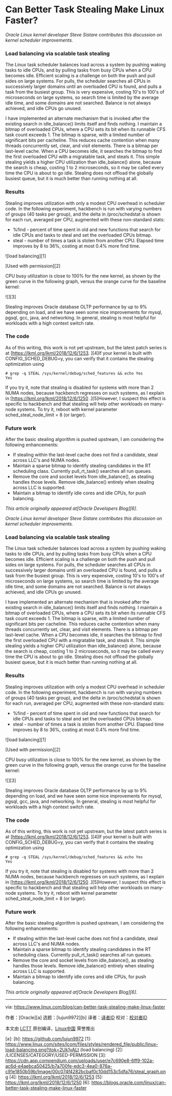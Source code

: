 [#]: collector: (lujun9972)
[#]: translator: ( )
[#]: reviewer: ( )
[#]: publisher: ( )
[#]: url: ( )
[#]: subject: (Can Better Task Stealing Make Linux Faster?)
[#]: via: (https://www.linux.com/blog/can-better-task-stealing-make-linux-faster)
[#]: author: (Oracle )

Can Better Task Stealing Make Linux Faster?
======

_Oracle Linux kernel developer Steve Sistare contributes this discussion on kernel scheduler improvements._

### Load balancing via scalable task stealing

The Linux task scheduler balances load across a system by pushing waking tasks to idle CPUs, and by pulling tasks from busy CPUs when a CPU becomes idle. Efficient scaling is a challenge on both the push and pull sides on large systems. For pulls, the scheduler searches all CPUs in successively larger domains until an overloaded CPU is found, and pulls a task from the busiest group. This is very expensive, costing 10's to 100's of microseconds on large systems, so search time is limited by the average idle time, and some domains are not searched. Balance is not always achieved, and idle CPUs go unused.

I have implemented an alternate mechanism that is invoked after the existing search in idle_balance() limits itself and finds nothing. I maintain a bitmap of overloaded CPUs, where a CPU sets its bit when its runnable CFS task count exceeds 1. The bitmap is sparse, with a limited number of significant bits per cacheline. This reduces cache contention when many threads concurrently set, clear, and visit elements. There is a bitmap per last-level cache. When a CPU becomes idle, it searches the bitmap to find the first overloaded CPU with a migratable task, and steals it. This simple stealing yields a higher CPU utilization than idle_balance() alone, because the search is cheap, costing 1 to 2 microseconds, so it may be called every time the CPU is about to go idle. Stealing does not offload the globally busiest queue, but it is much better than running nothing at all.

### Results

Stealing improves utilization with only a modest CPU overhead in scheduler code. In the following experiment, hackbench is run with varying numbers of groups (40 tasks per group), and the delta in /proc/schedstat is shown for each run, averaged per CPU, augmented with these non-standard stats:

  * %find - percent of time spent in old and new functions that search for idle CPUs and tasks to steal and set the overloaded CPUs bitmap.
  * steal - number of times a task is stolen from another CPU. Elapsed time improves by 8 to 36%, costing at most 0.4% more find time.



![load balancing][1]

[Used with permission][2]

​​CPU busy utilization is close to 100% for the new kernel, as shown by the green curve in the following graph, versus the orange curve for the baseline kernel:

![][3]

Stealing improves Oracle database OLTP performance by up to 9% depending on load, and we have seen some nice improvements for mysql, pgsql, gcc, java, and networking. In general, stealing is most helpful for workloads with a high context switch rate.

### The code

As of this writing, this work is not yet upstream, but the latest patch series is at [https://lkml.org/lkml/2018/12/6/1253. ][4]If your kernel is built with CONFIG_SCHED_DEBUG=y, you can verify that it contains the stealing optimization using

```
# grep -q STEAL /sys/kernel/debug/sched_features && echo Yes
Yes
```

If you try it, note that stealing is disabled for systems with more than 2 NUMA nodes, because hackbench regresses on such systems, as I explain in [https://lkml.org/lkml/2018/12/6/1250 .][5]However, I suspect this effect is specific to hackbench and that stealing will help other workloads on many-node systems. To try it, reboot with kernel parameter sched_steal_node_limit = 8 (or larger).

### Future work

After the basic stealing algorithm is pushed upstream, I am considering the following enhancements:

  * If stealing within the last-level cache does not find a candidate, steal across LLC's and NUMA nodes.
  * Maintain a sparse bitmap to identify stealing candidates in the RT scheduling class. Currently pull_rt_task() searches all run queues.
  * Remove the core and socket levels from idle_balance(), as stealing handles those levels. Remove idle_balance() entirely when stealing across LLC is supported.
  * Maintain a bitmap to identify idle cores and idle CPUs, for push balancing.



_This article originally appeared at[Oracle Developers Blog][6]._

_Oracle Linux kernel developer Steve Sistare contributes this discussion on kernel scheduler improvements._

### Load balancing via scalable task stealing

The Linux task scheduler balances load across a system by pushing waking tasks to idle CPUs, and by pulling tasks from busy CPUs when a CPU becomes idle. Efficient scaling is a challenge on both the push and pull sides on large systems. For pulls, the scheduler searches all CPUs in successively larger domains until an overloaded CPU is found, and pulls a task from the busiest group. This is very expensive, costing 10's to 100's of microseconds on large systems, so search time is limited by the average idle time, and some domains are not searched. Balance is not always achieved, and idle CPUs go unused.

I have implemented an alternate mechanism that is invoked after the existing search in idle_balance() limits itself and finds nothing. I maintain a bitmap of overloaded CPUs, where a CPU sets its bit when its runnable CFS task count exceeds 1. The bitmap is sparse, with a limited number of significant bits per cacheline. This reduces cache contention when many threads concurrently set, clear, and visit elements. There is a bitmap per last-level cache. When a CPU becomes idle, it searches the bitmap to find the first overloaded CPU with a migratable task, and steals it. This simple stealing yields a higher CPU utilization than idle_balance() alone, because the search is cheap, costing 1 to 2 microseconds, so it may be called every time the CPU is about to go idle. Stealing does not offload the globally busiest queue, but it is much better than running nothing at all.

### Results

Stealing improves utilization with only a modest CPU overhead in scheduler code. In the following experiment, hackbench is run with varying numbers of groups (40 tasks per group), and the delta in /proc/schedstat is shown for each run, averaged per CPU, augmented with these non-standard stats:

  * %find - percent of time spent in old and new functions that search for idle CPUs and tasks to steal and set the overloaded CPUs bitmap.
  * steal - number of times a task is stolen from another CPU. Elapsed time improves by 8 to 36%, costing at most 0.4% more find time.



![load balancing][1]

[Used with permission][2]

​​CPU busy utilization is close to 100% for the new kernel, as shown by the green curve in the following graph, versus the orange curve for the baseline kernel:

![][3]

Stealing improves Oracle database OLTP performance by up to 9% depending on load, and we have seen some nice improvements for mysql, pgsql, gcc, java, and networking. In general, stealing is most helpful for workloads with a high context switch rate.

### The code

As of this writing, this work is not yet upstream, but the latest patch series is at [https://lkml.org/lkml/2018/12/6/1253. ][4]If your kernel is built with CONFIG_SCHED_DEBUG=y, you can verify that it contains the stealing optimization using

```
# grep -q STEAL /sys/kernel/debug/sched_features && echo Yes
Yes
```

If you try it, note that stealing is disabled for systems with more than 2 NUMA nodes, because hackbench regresses on such systems, as I explain in [https://lkml.org/lkml/2018/12/6/1250 .][5]However, I suspect this effect is specific to hackbench and that stealing will help other workloads on many-node systems. To try it, reboot with kernel parameter sched_steal_node_limit = 8 (or larger).

### Future work

After the basic stealing algorithm is pushed upstream, I am considering the following enhancements:

  * If stealing within the last-level cache does not find a candidate, steal across LLC's and NUMA nodes.
  * Maintain a sparse bitmap to identify stealing candidates in the RT scheduling class. Currently pull_rt_task() searches all run queues.
  * Remove the core and socket levels from idle_balance(), as stealing handles those levels. Remove idle_balance() entirely when stealing across LLC is supported.
  * Maintain a bitmap to identify idle cores and idle CPUs, for push balancing.



_This article originally appeared at[Oracle Developers Blog][6]._

--------------------------------------------------------------------------------

via: https://www.linux.com/blog/can-better-task-stealing-make-linux-faster

作者：[Oracle][a]
选题：[lujun9972][b]
译者：[译者ID](https://github.com/译者ID)
校对：[校对者ID](https://github.com/校对者ID)

本文由 [LCTT](https://github.com/LCTT/TranslateProject) 原创编译，[Linux中国](https://linux.cn/) 荣誉推出

[a]: 
[b]: https://github.com/lujun9972
[1]: https://www.linux.com/sites/lcom/files/styles/rendered_file/public/linux-load-balancing.png?itok=2Uk1yALt (load balancing)
[2]: /LICENSES/CATEGORY/USED-PERMISSION
[3]: https://cdn.app.compendium.com/uploads/user/e7c690e8-6ff9-102a-ac6d-e4aebca50425/b7a700fe-edc3-4ea0-876a-c91e1850b59b/Image/00c074f4282bcbaf0c10dd153c5dfa76/steal_graph.png
[4]: https://lkml.org/lkml/2018/12/6/1253
[5]: https://lkml.org/lkml/2018/12/6/1250
[6]: https://blogs.oracle.com/linux/can-better-task-stealing-make-linux-faster
